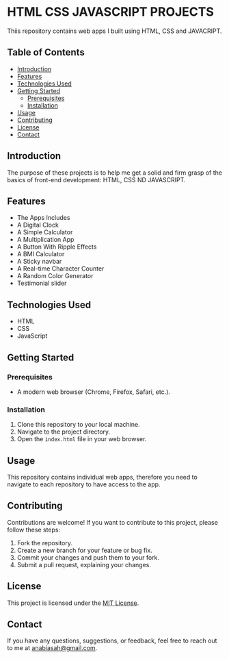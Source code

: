 # HTML CSS JAVASCRIPT PROJECTS

Thiis repository contains web apps I built using HTML, CSS and JAVACRIPT. 

## Table of Contents
- [Introduction](#introduction)
- [Features](#features)
- [Technologies Used](#technologies-used)
- [Getting Started](#getting-started)
  - [Prerequisites](#prerequisites)
  - [Installation](#installation)
- [Usage](#usage)
- [Contributing](#contributing)
- [License](#license)
- [Contact](#contact)

## Introduction
The purpose of these projects is to help me get a solid and firm grasp of the basics of front-end development: HTML, CSS ND JAVASCRIPT.

## Features
- The Apps Includes
- A Digital Clock
- A Simple Calculator
- A Multiplication App
- A Button With Ripple Effects
- A BMI Calculator
- A Sticky navbar
- A Real-time Character Counter
- A Random Color Generator
- Testimonial slider

## Technologies Used
- HTML
- CSS
- JavaScript

## Getting Started


### Prerequisites
- A modern web browser (Chrome, Firefox, Safari, etc.).

### Installation
1. Clone this repository to your local machine.
2. Navigate to the project directory.
3. Open the `index.html` file in your web browser.

## Usage
This repository contains individual web apps, therefore you need to navigate to each repository to have access to the app.

## Contributing
Contributions are welcome! If you want to contribute to this project, please follow these steps:
1. Fork the repository.
2. Create a new branch for your feature or bug fix.
3. Commit your changes and push them to your fork.
4. Submit a pull request, explaining your changes.

## License
This project is licensed under the [MIT License](LICENSE).

## Contact
If you have any questions, suggestions, or feedback, feel free to reach out to me at anabiasah@gmail.com.
